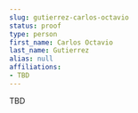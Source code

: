 ```yaml
---
slug: gutierrez-carlos-octavio
status: proof
type: person
first_name: Carlos Octavio
last_name: Gutierrez
alias: null
affiliations:
- TBD
---
```


TBD

